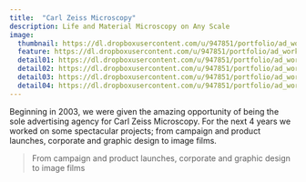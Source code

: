 ```yaml
---
title:  "Carl Zeiss Microscopy"
description: Life and Material Microscopy on Any Scale
image:
  thumbnail: https://dl.dropboxusercontent.com/u/947851/portfolio/ad_work/Zeiss/zeiss01.jpg
  feature: https://dl.dropboxusercontent.com/u/947851/portfolio/ad_work/Zeiss/zeiss01.jpg
  detail01: https://dl.dropboxusercontent.com/u/947851/portfolio/ad_work/Zeiss/zeiss01.jpg
  detail02: https://dl.dropboxusercontent.com/u/947851/portfolio/ad_work/Zeiss/zeiss02.jpg
  detail03: https://dl.dropboxusercontent.com/u/947851/portfolio/ad_work/Zeiss/zeiss03.jpg
  detail04: https://dl.dropboxusercontent.com/u/947851/portfolio/ad_work/Zeiss/zeiss04.jpg
---
```

Beginning in 2003, we were given the amazing opportunity of being the sole advertising agency for Carl Zeiss Microscopy. For the next 4 years we worked on some spectacular projects; from campaign and product launches, corporate and graphic design to image films.

<blockquote>From campaign and product launches, corporate and graphic design to image films</blockquote>
